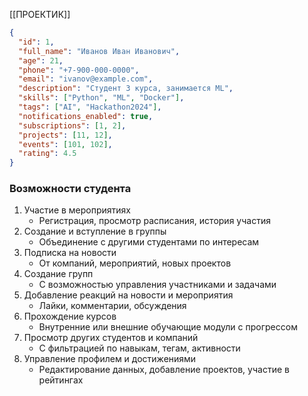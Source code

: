 [[ПРОЕКТИК]]
```JSON
{
  "id": 1,
  "full_name": "Иванов Иван Иванович",
  "age": 21,
  "phone": "+7-900-000-0000",
  "email": "ivanov@example.com",
  "description": "Студент 3 курса, занимается ML",
  "skills": ["Python", "ML", "Docker"],
  "tags": ["AI", "Hackathon2024"],
  "notifications_enabled": true,
  "subscriptions": [1, 2],
  "projects": [11, 12],
  "events": [101, 102],
  "rating": 4.5
}
```
### Возможности студента
1. Участие в мероприятиях
    - Регистрация, просмотр расписания, история участия
2. Создание и вступление в группы
    - Объединение с другими студентами по интересам
3. Подписка на новости
    - От компаний, мероприятий, новых проектов
4. Создание групп
    - С возможностью управления участниками и задачами
5. Добавление реакций на новости и мероприятия
    - Лайки, комментарии, обсуждения
6. Прохождение курсов
    - Внутренние или внешние обучающие модули с прогрессом
7. Просмотр других студентов и компаний
    - С фильтрацией по навыкам, тегам, активности
8. Управление профилем и достижениями
    - Редактирование данных, добавление проектов, участие в рейтингах